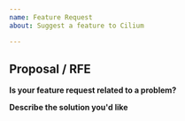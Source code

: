 ```yaml
---
name: Feature Request
about: Suggest a feature to Cilium

---
```


<!--

If you have usage questions, please try the [slack
channel](http://cilium.io/slack) and see the [FAQ](https://goo.gl/qG2YmU)
first.

Choose either "Proposal" or "Bug report"

-->

## Proposal / RFE

**Is your feature request related to a problem?**

**Describe the solution you'd like**
